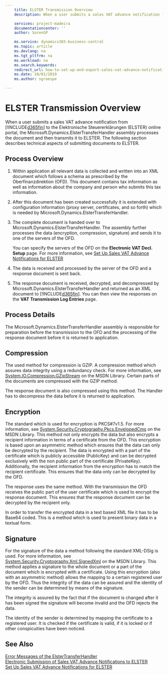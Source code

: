 ```yaml
---
    title: ELSTER Transmission Overview
    description: When a user submits a sales VAT advance notification from Business Central to the Elektronische Steuererklärungen (ELSTER) online portal, the Microsoft.Dynamics.ElsterTransferHandler assembly processes the document and then transmits it to ELSTER.

    services: project-madeira
    documentationcenter: ''
    author: SorenGP

    ms.service: dynamics365-business-central
    ms.topic: article
    ms.devlang: na
    ms.tgt_pltfrm: na
    ms.workload: na
    ms.search.keywords:
    redirect_url: how-to-set-up-and-export-sales-vat-advance-notifications.md
    ms.date: 10/01/2019
    ms.author: sgroespe

---
```

# ELSTER Transmission Overview
When a user submits a sales VAT advance notification from [!INCLUDE[d365fin](../../includes/d365fin_md.md)] to the Elektronische Steuererklärungen (ELSTER) online portal, the Microsoft.Dynamics.ElsterTransferHandler assembly processes the document and then transmits it to ELSTER. The following section describes technical aspects of submitting documents to ELSTER.  

## Process Overview  

1.  Within application all relevant data is collected and written into an XML document which follows a schema as prescribed by the Oberfinanzdirektion (OFD). This document contains tax information as well as information about the company and person who submits this tax information.  
2.  After this document has been created successfully it is extended with configuration information (proxy server, certificates, and so forth) which is needed by Microsoft.Dynamics.ElsterTransferHandler.  
3.  The complete document is handed over to Microsoft.Dynamics.ElsterTransferHandler. The assembly further processes the data (encryption, compression, signature) and sends it to one of the servers of the OFD.  

    You can specify the servers of the OFD on the **Electronic VAT Decl. Setup** page. For more information, see [Set Up Sales VAT Advance Notifications for ELSTER](how-to-set-up-sales-vat-advance-notifications-for-elster.md)  

4.  The data is received and processed by the server of the OFD and a response document is sent back.  
5.  The response document is received, decrypted, and decompressed by Microsoft.Dynamics.ElsterTransferHandler and returned as an XML document to [!INCLUDE[d365fin](../../includes/d365fin_md.md)]. You can then view the responses on the **VAT Transmission Log Entries** page.  

## Process Details  
The Microsoft.Dynamics.ElsterTransferHandler assembly is responsible for preparation before the transmission to the OFD and the processing of the response document before it is returned to application.  

## Compression  
The used method for compression is GZIP. A compression method which assures data integrity using a redundancy check. For more information, see [System.IO.Compression.GZipStream](https://go.microsoft.com/fwlink/?LinkId=200710) on the MSDN Library. Certain parts of the documents are compressed with the GZIP method.  

The response document is also compressed using this method. The Handler has to decompress the data before it is returned to application.  

## Encryption  
The standard which is used for encryption is PKCS#7v1.5. For more information, see [System.Security.Cryptography.Pkcs.EnvelopedCms](https://go.microsoft.com/fwlink/?LinkId=200708) on the MSDN Library. This method not only encrypts the data but also encrypts a recipient information in terms of a certificate from the OFD. This encryption is based upon an asymmetric method which ensures that the data can only be decrypted by the recipient. The data is encrypted with a part of the certificate which is publicly accessible (PublicKey) and can be decrypted exclusively with the non public part of the certificate (PrivateKey). Additionally, the recipient information from the encryption has to match the recipient certificate. This ensures that the data only can be decrypted by the OFD.  

The response uses the same method. With the transmission the OFD receives the public part of the user certificate which is used to encrypt the response document. This ensures that the response document can be decrypted by the recipient only.  

In order to transfer the encrypted data in a text based XML file it has to be Base64 coded. This is a method which is used to present binary data in a textual form.  

## Signature  
For the signature of the data a method following the standard XML-DSig is used. For more information, see [System.Security.Cryptography.Xml.SignedXml](https://go.microsoft.com/fwlink/?LinkId=200709) on the MSDN Library. This method applies a signature to the whole document or a part of the document which is encrypted with a certificate. Using this encryption (also with an asymmetric method) allows the mapping to a certain registered user by the OFD. Thus the integrity of the data can be assured and the identity of the sender can be determined by means of the signature.  

The integrity is assured by the fact that if the document is changed after it has been signed the signature will become invalid and the OFD rejects the data.  

The identity of the sender is determined by mapping the certificate to a registered user. It is checked if the certificate is valid, if it is locked or if other conspicuities have been noticed.  

## See Also  
 [Error Messages of the ElsterTransferHandler](error-messages-of-the-elstertransferhandler.md)   
 [Electronic Submission of Sales VAT Advance Notifications to ELSTER](electronic-submission-of-sales-vat-advance-notifications-to-elster.md)   
 [Set Up Sales VAT Advance Notifications for ELSTER](how-to-set-up-sales-vat-advance-notifications-for-elster.md)
